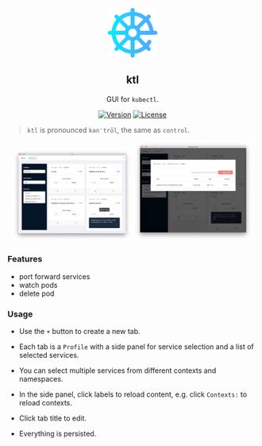 <p align="center"><img width="100" src="https://raw.githubusercontent.com/cheng-kang/ktl/master/docs/img/ktl.png" alt="ktl logo"></p>

<h2 align="center">ktl</h2>

<p align="center">GUI for <code>kubectl</code>.</p>

<p align="center">
  <a href="https://www.npmjs.com/package/@chengkang/ktl"><img src="https://img.shields.io/npm/v/@chengkang/ktl.svg" alt="Version"></a>
  <a href="https://www.npmjs.com/package/@chengkang/ktl"><img src="https://img.shields.io/npm/l/@chengkang/ktl.svg" alt="License"></a>
</p>

> `ktl` is pronounced `kənˈtrōl`, the same as `control`.

<p align="center">
  <img width="240" src="https://raw.githubusercontent.com/cheng-kang/ktl/master/docs/img/profile.png" alt="profile"/>
  <img width="240" src="https://raw.githubusercontent.com/cheng-kang/ktl/master/docs/img/pods.png" alt="pods"/>
</p>

### Features

- port forward services
- watch pods
- delete pod

### Usage

- Use the `+` button to create a new tab. 

- Each tab is a `Profile` with a side panel for service selection and a list of selected services.

- You can select multiple services from different contexts and namespaces.

- In the side panel, click labels to reload content, e.g. click `Contexts:` to reload contexts.

- Click tab title to edit.

- Everything is persisted.

